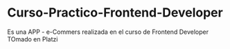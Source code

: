 # Curso-Practico-Frontend-Developer
Es una APP - e-Commers realizada en el curso de Frontend Developer TOmado en Platzi
